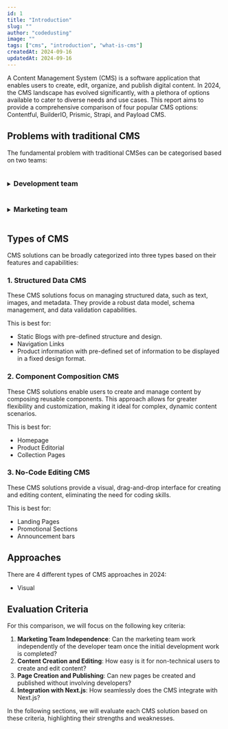```yaml
---
id: 1
title: "Introduction"
slug: ""
author: "codedusting"
image: ""
tags: ["cms", "introduction", "what-is-cms"]
createdAt: 2024-09-16
updatedAt: 2024-09-16
---
```

A Content Management System (CMS) is a software application that enables users to create, edit, organize, and publish digital content. In 2024, the CMS landscape has evolved significantly, with a plethora of options available to cater to diverse needs and use cases. This report aims to provide a comprehensive comparison of four popular CMS options: Contentful, BuilderIO, Prismic, Strapi, and Payload CMS.

## Problems with traditional CMS

The fundamental problem with traditional CMSes can be categorised based on two teams:

<details>
<summary>
<h3 style="display: inline-block;cursor:pointer;user-select: none;">Development team</h3>
</summary>

- ***Customization Limitations:*** While WordPress offers numerous plugins and themes, heavily customizing it often requires significant coding. Developers might find it restrictive for projects that demand more unique or complex functionality.

- ***Performance Issues:*** WordPress can become slow, especially with many plugins or heavy themes. Optimizing it for speed and performance can be challenging.

- ***Security Concerns:*** Due to its popularity, WordPress is a common target for hackers. Keeping plugins, themes, and core files up-to-date is essential, but vulnerabilities still arise.

- ***Code Bloat:*** WordPress includes many features by default, even if they aren’t needed, which can result in unnecessary code bloat. Developers often need to strip out or disable features, increasing their workload.

- ***Plugin Dependencies:*** Relying on third-party plugins can cause compatibility issues, making updates and maintenance more cumbersome. Developers need to ensure that these plugins don’t conflict or break the site after updates.

- ***Scalability Issues:*** For large-scale websites or applications, WordPress may struggle to scale effectively without extensive optimization.

- ***Monolithic Architecture:*** Traditional CMS like WordPress have a tightly-coupled architecture (front-end and back-end are interconnected), making it less suitable for modern, decoupled (headless) CMS architectures that developers may prefer.
</details>

<details>
<summary>
<h3 style="display: inline-block;cursor:pointer;user-select: none;">Marketing team</h3>
</summary>

- ***Dependence on Developers:*** While WordPress offers a user-friendly interface, more advanced customizations (such as creating new landing pages, A/B testing, or complex SEO changes) often require developer involvement. This slows down marketing agility.

- ***Limited Personalization:*** Traditional CMS systems like WordPress can be less flexible in delivering personalized content, especially in real-time. Marketing teams might want dynamic content based on user behavior, but WordPress may struggle without extensive custom development or plugins.

- ***SEO Challenges:*** Although WordPress has SEO plugins, it’s not always easy to implement more advanced SEO strategies without coding. Additionally, performance issues (like slow load times) can negatively impact SEO rankings.

- ***Analytics and Integrations:*** WordPress does not offer robust, built-in analytics. Marketing teams often need to integrate third-party tools like Google Analytics, which can be challenging to fully customize without technical knowledge.

- ***Content Scheduling and Workflow:*** WordPress’s content management and editorial workflow features can be somewhat basic for larger organizations with more complex approval processes or content strategies. Managing content schedules and ensuring team collaboration may require additional tools or plugins.

- ***Mobile Optimization:*** While WordPress offers mobile-responsive themes, some of them may not be optimized perfectly for mobile devices, requiring extra adjustments. Marketing teams focused on mobile-first strategies might find this frustrating.

- ***Plugin Overload:*** Relying on multiple plugins to achieve marketing goals (e.g., for SEO, forms, analytics) can lead to performance issues or conflicting plugin updates, making it harder for marketing teams to maintain a smooth workflow.

</details>

## **Types of CMS**

CMS solutions can be broadly categorized into three types based on their features and capabilities:

### 1. Structured Data CMS

These CMS solutions focus on managing structured data, such as text, images, and metadata. They provide a robust data model, schema management, and data validation capabilities.

This is best for:
- Static Blogs with pre-defined structure and design.
- Navigation Links
- Product information with pre-defined set of information to be displayed in a fixed design format.

### 2. Component Composition CMS

These CMS solutions enable users to create and manage content by composing reusable components. This approach allows for greater flexibility and customization, making it ideal for complex, dynamic content scenarios.

This is best for:
- Homepage
- Product Editorial
- Collection Pages

### 3. No-Code Editing CMS

These CMS solutions provide a visual, drag-and-drop interface for creating and editing content, eliminating the need for coding skills.

This is best for:
- Landing Pages
- Promotional Sections
- Announcement bars

## Approaches
There are 4 different types of CMS approaches in 2024:
- Visual

## **Evaluation Criteria**

For this comparison, we will focus on the following key criteria:

1. **Marketing Team Independence**: Can the marketing team work independently of the developer team once the initial development work is completed?
2. **Content Creation and Editing**: How easy is it for non-technical users to create and edit content?
3. **Page Creation and Publishing**: Can new pages be created and published without involving developers?
4. **Integration with Next.js**: How seamlessly does the CMS integrate with Next.js?

In the following sections, we will evaluate each CMS solution based on these criteria, highlighting their strengths and weaknesses.
